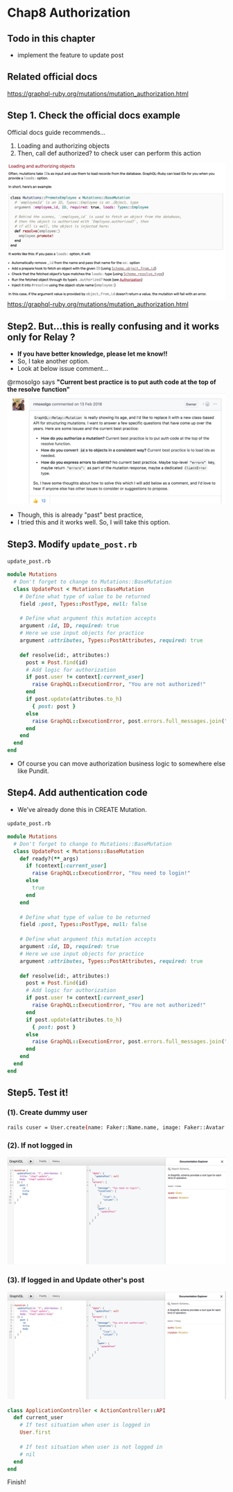 # Chap8 Authorization

## Todo in this chapter
- implement the feature to update post

## Related official docs
https://graphql-ruby.org/mutations/mutation_authorization.html

## Step 1. Check the official docs example

Official docs guide recommends...
1. Loading and authorizing objects
2. Then, call def authorized? to check user can perform this action

![01](./img/08-authorization/01.png)
https://graphql-ruby.org/mutations/mutation_authorization.html

## Step2. But...this is really confusing and it works only for Relay ?

- **If you have better knowledge, please let me know!!**
- So, I take another option.
- Look at below issue comment...

@rmosolgo says **"Current best practice is to put auth code at the top of the resolve function"**
![02](./img/08-authorization/02.png)

- Though, this is already "past" best practice,
- I tried this and it works well. So, I will take this option.

## Step3. Modify `update_post.rb`

`update_post.rb`
```ruby
module Mutations
  # Don't forget to change to Mutations::BaseMutation
  class UpdatePost < Mutations::BaseMutation
    # Define what type of value to be returned
    field :post, Types::PostType, null: false

    # Define what argument this mutation accepts
    argument :id, ID, required: true
    # Here we use input objects for practice
    argument :attributes, Types::PostAttributes, required: true

    def resolve(id:, attributes:)
      post = Post.find(id)
      # Add logic for authorization
      if post.user != context[:current_user]
        raise GraphQL::ExecutionError, "You are not authorized!"
      end
      if post.update(attributes.to_h)
        { post: post }
      else
        raise GraphQL::ExecutionError, post.errors.full_messages.join(", ")
      end
    end
  end
end
```

- Of course you can move authorization business logic to somewhere else like Pundit.

## Step4. Add authentication code

- We've already done this in CREATE Mutation.

`update_post.rb`
```ruby
module Mutations
  # Don't forget to change to Mutations::BaseMutation
  class UpdatePost < Mutations::BaseMutation
    def ready?(**_args)
      if !context[:current_user]
        raise GraphQL::ExecutionError, "You need to login!"
      else
        true
      end
    end
    
    # Define what type of value to be returned
    field :post, Types::PostType, null: false

    # Define what argument this mutation accepts
    argument :id, ID, required: true
    # Here we use input objects for practice
    argument :attributes, Types::PostAttributes, required: true

    def resolve(id:, attributes:)
      post = Post.find(id)
      # Add logic for authorization
      if post.user != context[:current_user]
        raise GraphQL::ExecutionError, "You are not authorized!"
      end
      if post.update(attributes.to_h)
        { post: post }
      else
        raise GraphQL::ExecutionError, post.errors.full_messages.join(", ")
      end
    end
  end
end
```


## Step5. Test it!

### (1). Create dummy user

```bash
rails cuser = User.create(name: Faker::Name.name, image: Faker::Avatar.image)Post.create(title: Faker::Book.title, body: Faker::Lorem.paragraph, user: user)
```

### (2). If not logged in
![03](./img/08-authorization/03.png)

### (3). If logged in and Update other's post
![04](./img/08-authorization/04.png)

```ruby
class ApplicationController < ActionController::API
  def current_user
    # If test situation when user is logged in
    User.first

    # If test situation when user is not logged in
    # nil
  end
end
```

Finish!

